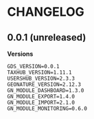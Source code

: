 CHANGELOG
=========

0.0.1 (unreleased)
------------------

**Versions**

```
GDS_VERSION=0.0.1
TAXHUB_VERSION=1.11.1
USERSHUB_VERSION=2.3.3
GEONATURE_VERSION=2.12.3
GN_MODULE_DASHBOARD=1.3.0
GN_MODULE_EXPORT=1.4.0
GN_MODULE_IMPORT=2.1.0
GN_MODULE_MONITORING=0.6.0
```